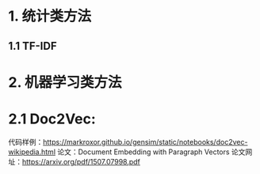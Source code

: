 # 1. 统计类方法
## 1.1 TF-IDF

# 2. 机器学习类方法
# 2.1 Doc2Vec: 
代码样例：https://markroxor.github.io/gensim/static/notebooks/doc2vec-wikipedia.html
论文：Document Embedding with Paragraph Vectors
论文网址：https://arxiv.org/pdf/1507.07998.pdf